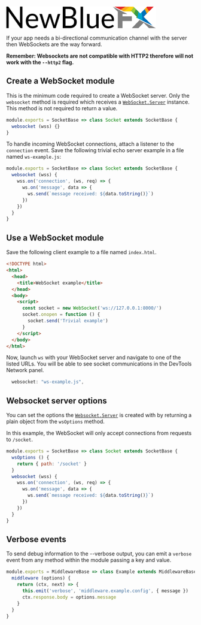 [![NewBlueFX](img/NewBlueFX_logo.png)](Home.md)

If your app needs a bi-directional communication channel with the server then WebSockets are the way forward.

<!-- ## ***By default this module is configured to connect to Titler Live Server*** -->

**Remember: Websockets are not compatible with HTTP2 therefore will not work with the `--http2` flag.**

## Create a WebSocket module
This is the minimum code required to create a WebSocket server. Only the `websocket` method is required which receives a [`WebSocket.Server`](https://github.com/websockets/ws/blob/master/doc/ws.md#class-websocketserver) instance. This method is not required to return a value. 

```js
module.exports = SocketBase => class Socket extends SocketBase {
  websocket (wss) {}
}
```

To handle incoming WebSocket connections, attach a listener to the `connection` event. Save the following trivial echo server example in a file named `ws-example.js`:

```js
module.exports = SocketBase => class Socket extends SocketBase {
  websocket (wss) {
    wss.on('connection', (ws, req) => {
      ws.on('message', data => {
        ws.send(`message received: ${data.toString()}`)
      })
    })
  }
}
```

## Use a WebSocket module

Save the following client example to a file named `index.html`.

```html
<!DOCTYPE html>
<html>
  <head>
    <title>WebSocket example</title>
  </head>
  <body>
    <script>
      const socket = new WebSocket('ws://127.0.0.1:8000/')
      socket.onopen = function () {
        socket.send('Trivial example')
      }
    </script>
  </body>
</html>
```

Now, launch `ws` with your WebSocket server and navigate to one of the listed URLs. You will be able to see socket communications in the DevTools Network panel.

```js
  websocket: "ws-example.js",
```

<!-- ```
$ ws --websocket ws-example.js
Serving at http://mbp.local:8000, http://127.0.0.1:8000, http://192.168.0.100:8000
``` -->
## Websocket server options

You can set the options the [`Websocket.Server`](https://github.com/websockets/ws/blob/master/doc/ws.md#new-websocketserveroptions-callback) is created with by returning a plain object from the `wsOptions` method. 

In this example, the WebSocket will only accept connections from requests to `/socket`.

```js
module.exports = SocketBase => class Socket extends SocketBase {
  wsOptions () {
    return { path: '/socket' }
  }
  websocket (wss) {
    wss.on('connection', (ws, req) => {
      ws.on('message', data => {
        ws.send(`message received: ${data.toString()}`)
      })
    })
  }
}
```

## Verbose events

To send debug information to the --verbose output, you can emit a `verbose` event from any method within the module passing a key and value.

```js
module.exports = MiddlewareBase => class Example extends MiddlewareBase {
  middleware (options) {
    return (ctx, next) => {
      this.emit('verbose', 'middleware.example.config', { message })
      ctx.response.body = options.message
    }
  }
}
```
